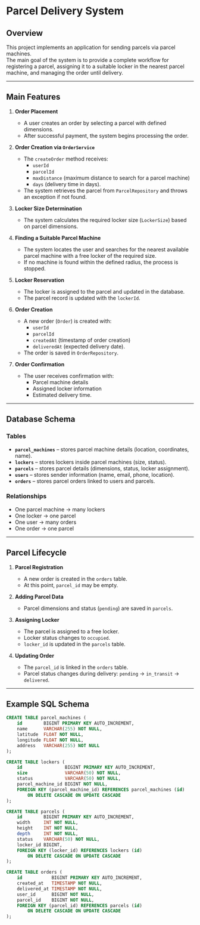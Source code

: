 # Parcel Delivery System

## Overview
This project implements an application for sending parcels via parcel machines.  
The main goal of the system is to provide a complete workflow for registering a parcel, assigning it to a suitable locker in the nearest parcel machine, and managing the order until delivery.

---

## Main Features

1. **Order Placement**  
   - A user creates an order by selecting a parcel with defined dimensions.  
   - After successful payment, the system begins processing the order.

2. **Order Creation via `OrderService`**  
   - The `createOrder` method receives:  
     - `userId`  
     - `parcelId`  
     - `maxDistance` (maximum distance to search for a parcel machine)  
     - `days` (delivery time in days).  
   - The system retrieves the parcel from `ParcelRepository` and throws an exception if not found.

3. **Locker Size Determination**  
   - The system calculates the required locker size (`LockerSize`) based on parcel dimensions.

4. **Finding a Suitable Parcel Machine**  
   - The system locates the user and searches for the nearest available parcel machine with a free locker of the required size.  
   - If no machine is found within the defined radius, the process is stopped.

5. **Locker Reservation**  
   - The locker is assigned to the parcel and updated in the database.  
   - The parcel record is updated with the `lockerId`.

6. **Order Creation**  
   - A new order (`Order`) is created with:  
     - `userId`  
     - `parcelId`  
     - `createdAt` (timestamp of order creation)  
     - `deliveredAt` (expected delivery date).  
   - The order is saved in `OrderRepository`.

7. **Order Confirmation**  
   - The user receives confirmation with:  
     - Parcel machine details  
     - Assigned locker information  
     - Estimated delivery time.

---

## Database Schema

### Tables

- **`parcel_machines`** – stores parcel machine details (location, coordinates, name).  
- **`lockers`** – stores lockers inside parcel machines (size, status).  
- **`parcels`** – stores parcel details (dimensions, status, locker assignment).  
- **`users`** – stores sender information (name, email, phone, location).  
- **`orders`** – stores parcel orders linked to users and parcels.  

### Relationships

- One parcel machine → many lockers  
- One locker → one parcel  
- One user → many orders  
- One order → one parcel  

---

## Parcel Lifecycle

1. **Parcel Registration**  
   - A new order is created in the `orders` table.  
   - At this point, `parcel_id` may be empty.

2. **Adding Parcel Data**  
   - Parcel dimensions and status (`pending`) are saved in `parcels`.

3. **Assigning Locker**  
   - The parcel is assigned to a free locker.  
   - Locker status changes to `occupied`.  
   - `locker_id` is updated in the `parcels` table.

4. **Updating Order**  
   - The `parcel_id` is linked in the `orders` table.  
   - Parcel status changes during delivery: `pending` → `in_transit` → `delivered`.

---

## Example SQL Schema

```sql
CREATE TABLE parcel_machines (
    id        BIGINT PRIMARY KEY AUTO_INCREMENT,
    name      VARCHAR(255) NOT NULL,
    latitude  FLOAT NOT NULL,
    longitude FLOAT NOT NULL,
    address   VARCHAR(255) NOT NULL
);

CREATE TABLE lockers (
    id                BIGINT PRIMARY KEY AUTO_INCREMENT,
    size              VARCHAR(50) NOT NULL,
    status            VARCHAR(50) NOT NULL,
    parcel_machine_id BIGINT NOT NULL,
    FOREIGN KEY (parcel_machine_id) REFERENCES parcel_machines (id)
        ON DELETE CASCADE ON UPDATE CASCADE
);

CREATE TABLE parcels (
    id        BIGINT PRIMARY KEY AUTO_INCREMENT,
    width     INT NOT NULL,
    height    INT NOT NULL,
    depth     INT NOT NULL,
    status    VARCHAR(50) NOT NULL,
    locker_id BIGINT,
    FOREIGN KEY (locker_id) REFERENCES lockers (id)
        ON DELETE CASCADE ON UPDATE CASCADE
);

CREATE TABLE orders (
    id           BIGINT PRIMARY KEY AUTO_INCREMENT,
    created_at   TIMESTAMP NOT NULL,
    delivered_at TIMESTAMP NOT NULL,
    user_id      BIGINT NOT NULL,
    parcel_id    BIGINT NOT NULL,
    FOREIGN KEY (parcel_id) REFERENCES parcels (id)
        ON DELETE CASCADE ON UPDATE CASCADE
);

